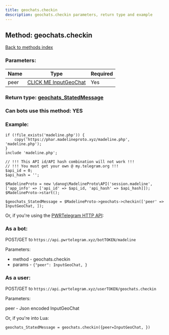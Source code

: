 ```yaml
---
title: geochats.checkin
description: geochats.checkin parameters, return type and example
---
```

## Method: geochats.checkin  
[Back to methods index](index.md)


### Parameters:

| Name     |    Type       | Required |
|----------|---------------|----------|
|peer|[CLICK ME InputGeoChat](../types/InputGeoChat.md) | Yes|


### Return type: [geochats\_StatedMessage](../types/geochats_StatedMessage.md)

### Can bots use this method: **YES**


### Example:


```
if (!file_exists('madeline.php')) {
    copy('https://phar.madelineproto.xyz/madeline.php', 'madeline.php');
}
include 'madeline.php';

// !!! This API id/API hash combination will not work !!!
// !!! You must get your own @ my.telegram.org !!!
$api_id = 0;
$api_hash = '';

$MadelineProto = new \danog\MadelineProto\API('session.madeline', ['app_info' => ['api_id' => $api_id, 'api_hash' => $api_hash]]);
$MadelineProto->start();

$geochats_StatedMessage = $MadelineProto->geochats->checkin(['peer' => InputGeoChat, ]);
```

Or, if you're using the [PWRTelegram HTTP API](https://pwrtelegram.xyz):

### As a bot:

POST/GET to `https://api.pwrtelegram.xyz/botTOKEN/madeline`

Parameters:

* method - geochats.checkin
* params - `{"peer": InputGeoChat, }`



### As a user:

POST/GET to `https://api.pwrtelegram.xyz/userTOKEN/geochats.checkin`

Parameters:

peer - Json encoded InputGeoChat




Or, if you're into Lua:

```
geochats_StatedMessage = geochats.checkin({peer=InputGeoChat, })
```

